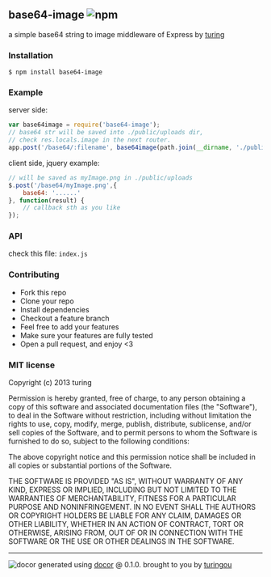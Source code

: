 ## base64-image ![npm](https://badge.fury.io/js/base64-image.png)

a simple base64 string to image middleware of Express by [turing](https://npmjs.org/~turing) 

### Installation
````
$ npm install base64-image
````

### Example

server side: 
````javascript
var base64image = require('base64-image');
// base64 str will be saved into ./public/uploads dir,
// check res.locals.image in the next router.
app.post('/base64/:filename', base64image(path.join(__dirname, './public/uploads')));
````

client side, jquery example:
````javascript
// will be saved as myImage.png in ./public/uploads
$.post('/base64/myImage.png',{
    base64: '......'
}, function(result) {
    // callback sth as you like
});
````

### API
check this file: `index.js`

### Contributing
- Fork this repo
- Clone your repo
- Install dependencies
- Checkout a feature branch
- Feel free to add your features
- Make sure your features are fully tested
- Open a pull request, and enjoy <3

### MIT license
Copyright (c) 2013 turing

Permission is hereby granted, free of charge, to any person obtaining a copy
of this software and associated documentation files (the "Software"), to deal
in the Software without restriction, including without limitation the rights
to use, copy, modify, merge, publish, distribute, sublicense, and/or sell
copies of the Software, and to permit persons to whom the Software is
furnished to do so, subject to the following conditions:

The above copyright notice and this permission notice shall be included in
all copies or substantial portions of the Software.

THE SOFTWARE IS PROVIDED "AS IS", WITHOUT WARRANTY OF ANY KIND, EXPRESS OR
IMPLIED, INCLUDING BUT NOT LIMITED TO THE WARRANTIES OF MERCHANTABILITY,
FITNESS FOR A PARTICULAR PURPOSE AND NONINFRINGEMENT. IN NO EVENT SHALL THE
AUTHORS OR COPYRIGHT HOLDERS BE LIABLE FOR ANY CLAIM, DAMAGES OR OTHER
LIABILITY, WHETHER IN AN ACTION OF CONTRACT, TORT OR OTHERWISE, ARISING FROM,
OUT OF OR IN CONNECTION WITH THE SOFTWARE OR THE USE OR OTHER DEALINGS IN
THE SOFTWARE.


---
![docor](https://cdn1.iconfinder.com/data/icons/windows8_icons_iconpharm/26/doctor.png)
generated using [docor](https://github.com/turingou/docor.git) @ 0.1.0. brought to you by [turingou](https://github.com/turingou)